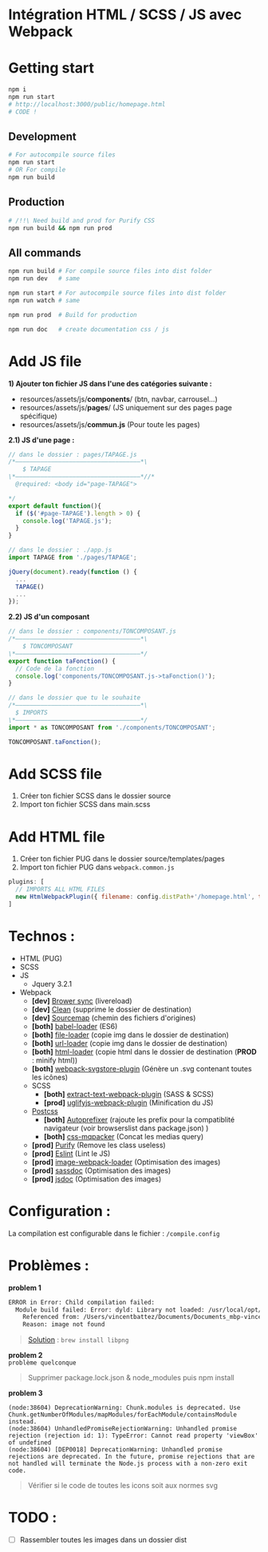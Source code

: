 # Intégration HTML / SCSS / JS avec Webpack

# Getting start
```bash
npm i
npm run start
# http://localhost:3000/public/homepage.html
# CODE !
```
## Development
```bash
# For autocompile source files
npm run start
# OR For compile 
npm run build
```
## Production
```bash
# /!!\ Need build and prod for Purify CSS
npm run build && npm run prod
```

## All commands
```bash
npm run build # For compile source files into dist folder
npm run dev   # same

npm run start # For autocompile source files into dist folder
npm run watch # same

npm run prod  # Build for production

npm run doc   # create documentation css / js
```

# Add JS file
**1) Ajouter ton fichier JS dans l'une des catégories suivante :**
- resources/assets/js/<b>components</b>/ (btn, navbar, carrousel...)
- resources/assets/js/<b>pages</b>/ (JS uniquement sur des pages page spécifique)
- resources/assets/js/<b>commun.js</b> (Pour toute les pages)

**2.1) JS d'une page :**
```js
// dans le dossier : pages/TAPAGE.js
/*———————————————————————————————————*\
    $ TAPAGE
\*———————————————————————————————————*//*
  @required: <body id="page-TAPAGE">

*/
export default function(){
  if ($('#page-TAPAGE').length > 0) {
    console.log('TAPAGE.js');
  }
}
```
```js
// dans le dossier : ./app.js
import TAPAGE from './pages/TAPAGE';

jQuery(document).ready(function () {
  ...
  TAPAGE()
  ...
});
```

**2.2) JS d'un composant**
```js
// dans le dossier : components/TONCOMPOSANT.js
/*———————————————————————————————————*\
    $ TONCOMPOSANT
\*———————————————————————————————————*/
export function taFonction() {
  // Code de la fonction
  console.log('components/TONCOMPOSANT.js->taFonction()');
}
```
```js
// dans le dossier que tu le souhaite
/*———————————————————————————————————*\
  $ IMPORTS
\*———————————————————————————————————*/
import * as TONCOMPOSANT from './components/TONCOMPOSANT';

TONCOMPOSANT.taFonction();
```

# Add SCSS file
1) Créer ton fichier SCSS dans le dossier source
2) Import ton fichier SCSS dans main.scss

# Add HTML file
1) Créer ton fichier PUG dans le dossier source/templates/pages
2) Import ton fichier PUG dans ``webpack.common.js``
````js
plugins: [
  // IMPORTS ALL HTML FILES
  new HtmlWebpackPlugin({ filename: config.distPath+'/homepage.html', template: config.srcPath_HTML + '/homepage.pug' }),
]
````

# Technos :
- HTML (PUG)
- SCSS
- JS
  - Jquery 3.2.1
- Webpack
  - **[dev]**  [Brower sync](https://github.com/Va1/browser-sync-webpack-plugin) (livereload)
  - **[dev]**  [Clean](https://github.com/johnagan/clean-webpack-plugin) (supprime le dossier de destination)
  - **[dev]**  [Sourcemap](https://webpack.js.org/configuration/devtool/) (chemin des fichiers d'origines)
  - **[both]** [babel-loader](https://github.com/babel/babel-loader) (ES6)
  - **[both]** [file-loader](https://github.com/webpack-contrib/file-loader) (copie img dans le dossier de destination)
  - **[both]** [url-loader](https://github.com/webpack-contrib/url-loader) (copie img dans le dossier de destination)
  - **[both]** [html-loader](https://github.com/webpack-contrib/html-loader) (copie html dans le dossier de destination (**PROD** : minify html))
  -  **[both]** [webpack-svgstore-plugin](https://www.npmjs.com/package/webpack-svgstore-plugin) (Génère un .svg contenant toutes les icônes)
  - SCSS
    - **[both]** [extract-text-webpack-plugin](https://github.com/webpack-contrib/extract-text-webpack-plugin) (SASS & SCSS)
    - **[prod]** [uglifyjs-webpack-plugin](https://github.com/webpack-contrib/uglifyjs-webpack-plugin) (Minification du JS)
  - [Postcss](https://github.com/postcss/postcss-loader)
    - **[both]** [Autoprefixer](https://github.com/postcss/autoprefixer) (rajoute les prefix pour la compatiblité navigateur (voir browserslist dans package.json) )
    - **[both]** [css-mqpacker](https://github.com/hail2u/node-css-mqpacker) (Concat les medias query) 
  - **[prod]** [Purify](https://github.com/webpack-contrib/purifycss-webpack) (Remove les class useless)
  - **[prod]** [Eslint](https://github.com/MoOx/eslint-loader) (Lint le JS)
  - **[prod]** [image-webpack-loader](https://github.com/tcoopman/image-webpack-loader) (Optimisation des images)
  - **[prod]** [sassdoc](https://github.com/tcoopman/image-webpack-loader) (Optimisation des images)
  - **[prod]** [jsdoc](https://github.com/tcoopman/image-webpack-loader) (Optimisation des images)


# Configuration :
La compilation est configurable dans le fichier : `/compile.config`

# Problèmes :
**problem 1**
````bash
ERROR in Error: Child compilation failed:
  Module build failed: Error: dyld: Library not loaded: /usr/local/opt/libpng/lib/libpng16.16.dylib
    Referenced from: /Users/vincentbattez/Documents/Documents_mbp-vincent/Programmation/starter-integration/node_modules/mozjpeg/vendor/cjpeg
    Reason: image not found
````
> [Solution](https://github.com/tcoopman/image-webpack-loader/issues/51) : ``brew install libpng`` 

**problem 2**
<br>`problème quelconque`
> Supprimer package.lock.json & node_modules puis npm install

**problem 3**
```
(node:38604) DeprecationWarning: Chunk.modules is deprecated. Use Chunk.getNumberOfModules/mapModules/forEachModule/containsModule instead.
(node:38604) UnhandledPromiseRejectionWarning: Unhandled promise rejection (rejection id: 1): TypeError: Cannot read property 'viewBox' of undefined
(node:38604) [DEP0018] DeprecationWarning: Unhandled promise rejections are deprecated. In the future, promise rejections that are not handled will terminate the Node.js process with a non-zero exit code.
```
> Vérifier si le code de toutes les icons soit aux normes svg


# TODO :
- [ ] Rassembler toutes les images dans un dossier dist